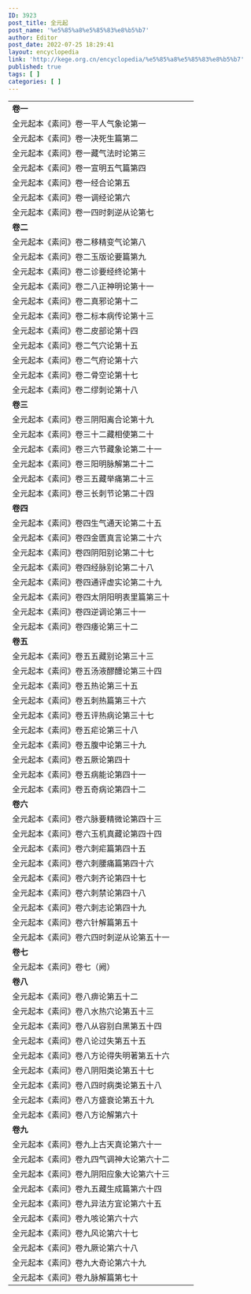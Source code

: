 ```yaml
---
ID: 3923
post_title: 全元起
post_name: '%e5%85%a8%e5%85%83%e8%b5%b7'
author: Editor
post_date: 2022-07-25 18:29:41
layout: encyclopedia
link: 'http://kege.org.cn/encyclopedia/%e5%85%a8%e5%85%83%e8%b5%b7'
published: true
tags: [ ]
categories: [ ]
---
```

<table width="361">
<tbody>
<tr>
<td width="361"><strong>卷一</strong></td>
</tr>
<tr>
<td>全元起本《素问》卷一平人气象论第一</td>
</tr>
<tr>
<td>全元起本《素问》卷一决死生篇第二</td>
</tr>
<tr>
<td>全元起本《素问》卷一藏气法时论第三</td>
</tr>
<tr>
<td>全元起本《素问》卷一宣明五气篇第四</td>
</tr>
<tr>
<td>全元起本《素问》卷一经合论第五</td>
</tr>
<tr>
<td>全元起本《素问》卷一调经论第六</td>
</tr>
<tr>
<td>全元起本《素问》卷一四时刺逆从论第七</td>
</tr>
<tr>
<td><strong>卷二</strong></td>
</tr>
<tr>
<td>全元起本《素问》卷二移精变气论第八</td>
</tr>
<tr>
<td>全元起本《素问》卷二玉版论要篇第九</td>
</tr>
<tr>
<td>全元起本《素问》卷二诊要经终论第十</td>
</tr>
<tr>
<td>全元起本《素问》卷二八正神明论第十一</td>
</tr>
<tr>
<td>全元起本《素问》卷二真邪论第十二</td>
</tr>
<tr>
<td>全元起本《素问》卷二标本病传论第十三</td>
</tr>
<tr>
<td>全元起本《素问》卷二皮部论第十四</td>
</tr>
<tr>
<td>全元起本《素问》卷二气穴论第十五</td>
</tr>
<tr>
<td>全元起本《素问》卷二气府论第十六</td>
</tr>
<tr>
<td>全元起本《素问》卷二骨空论第十七</td>
</tr>
<tr>
<td>全元起本《素问》卷二缪刺论第十八</td>
</tr>
<tr>
<td><strong>卷三</strong></td>
</tr>
<tr>
<td>全元起本《素问》卷三阴阳离合论第十九</td>
</tr>
<tr>
<td>全元起本《素问》卷三十二藏相使第二十</td>
</tr>
<tr>
<td>全元起本《素问》卷三六节藏象论第二十一</td>
</tr>
<tr>
<td>全元起本《素问》卷三阳明脉解第二十二</td>
</tr>
<tr>
<td>全元起本《素问》卷三五藏举痛第二十三</td>
</tr>
<tr>
<td>全元起本《素问》卷三长刺节论第二十四</td>
</tr>
<tr>
<td><strong>卷四</strong></td>
</tr>
<tr>
<td>全元起本《素问》卷四生气通天论第二十五</td>
</tr>
<tr>
<td>全元起本《素问》卷四金匮真言论第二十六</td>
</tr>
<tr>
<td>全元起本《素问》卷四阴阳别论第二十七</td>
</tr>
<tr>
<td>全元起本《素问》卷四经脉别论第二十八</td>
</tr>
<tr>
<td>全元起本《素问》卷四通评虚实论第二十九</td>
</tr>
<tr>
<td>全元起本《素问》卷四太阴阳明表里篇第三十</td>
</tr>
<tr>
<td>全元起本《素问》卷四逆调论第三十一</td>
</tr>
<tr>
<td>全元起本《素问》卷四痿论第三十二</td>
</tr>
<tr>
<td><strong>卷五</strong></td>
</tr>
<tr>
<td>全元起本《素问》卷五五藏别论第三十三</td>
</tr>
<tr>
<td>全元起本《素问》卷五汤液醪醴论第三十四</td>
</tr>
<tr>
<td>全元起本《素问》卷五热论第三十五</td>
</tr>
<tr>
<td>全元起本《素问》卷五刺热篇第三十六</td>
</tr>
<tr>
<td>全元起本《素问》卷五评热病论第三十七</td>
</tr>
<tr>
<td>全元起本《素问》卷五疟论第三十八</td>
</tr>
<tr>
<td>全元起本《素问》卷五腹中论第三十九</td>
</tr>
<tr>
<td>全元起本《素问》卷五厥论第四十</td>
</tr>
<tr>
<td>全元起本《素问》卷五病能论第四十一</td>
</tr>
<tr>
<td>全元起本《素问》卷五奇病论第四十二</td>
</tr>
<tr>
<td><strong>卷六</strong></td>
</tr>
<tr>
<td>全元起本《素问》卷六脉要精微论第四十三</td>
</tr>
<tr>
<td>全元起本《素问》卷六玉机真藏论第四十四</td>
</tr>
<tr>
<td>全元起本《素问》卷六刺疟篇第四十五</td>
</tr>
<tr>
<td>全元起本《素问》卷六刺腰痛篇第四十六</td>
</tr>
<tr>
<td>全元起本《素问》卷六刺齐论第四十七</td>
</tr>
<tr>
<td>全元起本《素问》卷六刺禁论第四十八</td>
</tr>
<tr>
<td>全元起本《素问》卷六刺志论第四十九</td>
</tr>
<tr>
<td>全元起本《素问》卷六针解篇第五十</td>
</tr>
<tr>
<td>全元起本《素问》卷六四时刺逆从论第五十一</td>
</tr>
<tr>
<td><strong>卷七</strong></td>
</tr>
<tr>
<td>全元起本《素问》卷七（阙）</td>
</tr>
<tr>
<td><strong>卷八</strong></td>
</tr>
<tr>
<td>全元起本《素问》卷八痹论第五十二</td>
</tr>
<tr>
<td>全元起本《素问》卷八水热穴论第五十三</td>
</tr>
<tr>
<td>全元起本《素问》卷八从容别白黑第五十四</td>
</tr>
<tr>
<td>全元起本《素问》卷八论过失第五十五</td>
</tr>
<tr>
<td>全元起本《素问》卷八方论得失明著第五十六</td>
</tr>
<tr>
<td>全元起本《素问》卷八阴阳类论第五十七</td>
</tr>
<tr>
<td>全元起本《素问》卷八四时病类论第五十八</td>
</tr>
<tr>
<td>全元起本《素问》卷八方盛衰论第五十九</td>
</tr>
<tr>
<td>全元起本《素问》卷八方论解第六十</td>
</tr>
<tr>
<td><strong>卷九</strong></td>
</tr>
<tr>
<td>全元起本《素问》卷九上古天真论第六十一</td>
</tr>
<tr>
<td>全元起本《素问》卷九四气调神大论第六十二</td>
</tr>
<tr>
<td>全元起本《素问》卷九阴阳应象大论第六十三</td>
</tr>
<tr>
<td>全元起本《素问》卷九五藏生成篇第六十四</td>
</tr>
<tr>
<td>全元起本《素问》卷九异法方宜论第六十五</td>
</tr>
<tr>
<td>全元起本《素问》卷九咳论第六十六</td>
</tr>
<tr>
<td>全元起本《素问》卷九风论第六十七</td>
</tr>
<tr>
<td>全元起本《素问》卷九厥论第六十八</td>
</tr>
<tr>
<td>全元起本《素问》卷九大奇论第六十九</td>
</tr>
<tr>
<td>全元起本《素问》卷九脉解篇第七十</td>
</tr>
</tbody>
</table>
&nbsp;